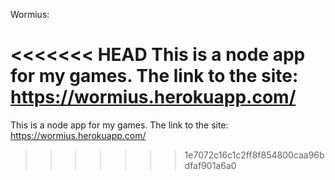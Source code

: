 Wormius:

<<<<<<< HEAD
This is a node app for my games. The link to the site: https://wormius.herokuapp.com/
=======
This is a node app for my games.
The link to the site: https://wormius.herokuapp.com/
>>>>>>> 1e7072c16c1c2ff8f854800caa96bdfaf901a6a0
